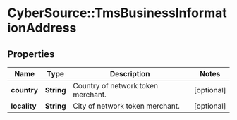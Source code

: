 # CyberSource::TmsBusinessInformationAddress

## Properties
Name | Type | Description | Notes
------------ | ------------- | ------------- | -------------
**country** | **String** | Country of network token merchant. | [optional] 
**locality** | **String** | City of network token merchant. | [optional] 


